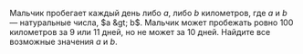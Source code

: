 Мальчик пробегает каждый день либо $a$, либо $b$ километров, где $a$ и $b$ — натуральные числа, $a &gt; b$. Мальчик может пробежать ровно 100 километров за 9 или 11 дней, но не может за 10 дней. Найдите все возможные значения $a$ и $b$.